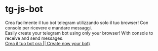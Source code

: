 # tg-js-bot
Crea facilmente il tuo bot telegram utilizzando solo il tuo browser! Con console per ricevere e mandare messaggi.\
Easily create your telegram bot using only your browser! With console to receive and send messages.\
[Crea il tuo bot ora || Create now your bot](https://pato05.github.io/tg-js-bot)\
